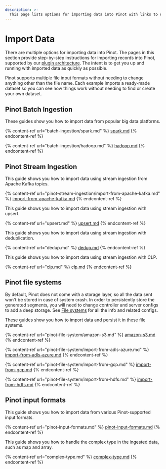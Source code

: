 ```yaml
---
description: >-
  This page lists options for importing data into Pinot with links to detailed instructions with examples.
---
```


# Import Data

There are multiple options for importing data into Pinot. The pages in this section provide step-by-step instructions for importing records into Pinot, supported by our [plugin architecture](../../developers/plugin-architecture/). The intent is to get you up and running with imported data as quickly as possible.

Pinot supports multiple file input formats without needing to change anything other than the file name. Each example imports a ready-made dataset so you can see how things work without needing to find or create your own dataset.

## Pinot Batch Ingestion

These guides show you how to import data from popular big data platforms.

{% content-ref url="batch-ingestion/spark.md" %}
[spark.md](batch-ingestion/spark.md)
{% endcontent-ref %}

{% content-ref url="batch-ingestion/hadoop.md" %}
[hadoop.md](batch-ingestion/hadoop.md)
{% endcontent-ref %}

## Pinot Stream Ingestion

This guide shows you how to import data using stream ingestion from Apache Kafka topics.

{% content-ref url="pinot-stream-ingestion/import-from-apache-kafka.md" %}
[import-from-apache-kafka.md](pinot-stream-ingestion/import-from-apache-kafka.md)
{% endcontent-ref %}

This guide shows you how to import data using stream ingestion with upsert.

{% content-ref url="upsert.md" %}
[upsert.md](upsert.md)
{% endcontent-ref %}

This guide shows you how to import data using stream ingestion with deduplication.

{% content-ref url="dedup.md" %}
[dedup.md](dedup.md)
{% endcontent-ref %}

This guide shows you how to import data using stream ingestion with CLP.

{% content-ref url="clp.md" %}
[clp.md](clp.md)
{% endcontent-ref %}

## Pinot file systems

By default, Pinot does not come with a storage layer, so all the data sent won't be stored in case of system crash. In order to persistently store the generated segments, you will need to change controller and server configs to add a deep storage. See [File systems](pinot-file-system/) for all the info and related configs.

These guides show you how to import data and persist it in these file systems.

{% content-ref url="pinot-file-system/amazon-s3.md" %}
[amazon-s3.md](pinot-file-system/amazon-s3.md)
{% endcontent-ref %}

{% content-ref url="pinot-file-system/import-from-adls-azure.md" %}
[import-from-adls-azure.md](pinot-file-system/import-from-adls-azure.md)
{% endcontent-ref %}

{% content-ref url="pinot-file-system/import-from-gcp.md" %}
[import-from-gcp.md](pinot-file-system/import-from-gcp.md)
{% endcontent-ref %}

{% content-ref url="pinot-file-system/import-from-hdfs.md" %}
[import-from-hdfs.md](pinot-file-system/import-from-hdfs.md)
{% endcontent-ref %}

## Pinot input formats

This guide shows you how to import data from various Pinot-supported input formats.

{% content-ref url="pinot-input-formats.md" %}
[pinot-input-formats.md](pinot-input-formats.md)
{% endcontent-ref %}

This guide shows you how to handle the complex type in the ingested data, such as map and array.

{% content-ref url="complex-type.md" %}
[complex-type.md](complex-type.md)
{% endcontent-ref %}
